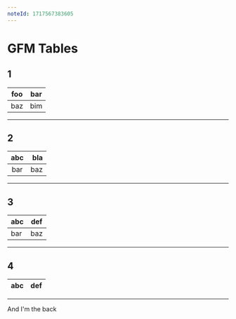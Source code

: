 ```yaml
---
noteId: 1717567383605
---
```


# GFM Tables

## 1

| foo | bar |
| --- | --- |
| baz | bim |

---

## 2

| abc | bla |
| :-: | --: |
| bar | baz |

---

## 3

| abc | def |
| --- | --- |
| bar | baz |

---

## 4

| abc | def |
| --- | --- |

---

And I'm the back
